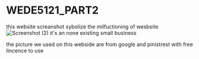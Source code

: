 # WEDE5121_PART2
this website screanshot sybolize the milfuctioning of wesbsite
![Screenshot (2)](https://github.com/user-attachments/assets/e99e048d-8571-4b7d-968c-25c2a34a2de9)
 it's an none existing small business

 the picture we used on this webside are from google and pinistrest with free lincence to use
